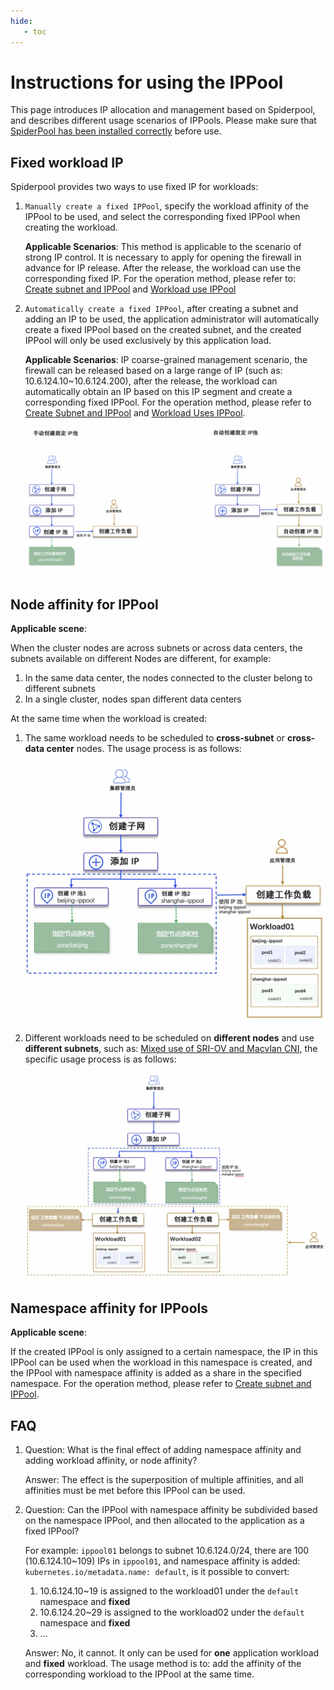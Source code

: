 ```yaml
---
hide:
   - toc
---
```


# Instructions for using the IPPool

This page introduces IP allocation and management based on Spiderpool, and describes different usage scenarios of IPPools. Please make sure that [SpiderPool has been installed correctly](install.md) before use.

## Fixed workload IP

Spiderpool provides two ways to use fixed IP for workloads:

1. `Manually create a fixed IPPool`, specify the workload affinity of the IPPool to be used, and select the corresponding fixed IPPool when creating the workload.

    **Applicable Scenarios**: This method is applicable to the scenario of strong IP control. It is necessary to apply for opening the firewall in advance for IP release. After the release, the workload can use the corresponding fixed IP. For the operation method, please refer to: [Create subnet and IPPool](createpool.md) and [Workload use IPPool](usage.md)

2. `Automatically create a fixed IPPool`, after creating a subnet and adding an IP to be used, the application administrator will automatically create a fixed IPPool based on the created subnet, and the created IPPool will only be used exclusively by this application load.

    **Applicable Scenarios**: IP coarse-grained management scenario, the firewall can be released based on a large range of IP (such as: 10.6.124.10~10.6.124.200), after the release, the workload can automatically obtain an IP based on this IP segment and create a corresponding fixed IPPool. For the operation method, please refer to [Create Subnet and IPPool](createpool.md) and [Workload Uses IPPool](usage.md).

    ![fixedippool](../../images/fixedippool.jpg)

## Node affinity for IPPool

**Applicable scene**:

When the cluster nodes are across subnets or across data centers, the subnets available on different Nodes are different, for example:

1. In the same data center, the nodes connected to the cluster belong to different subnets
2. In a single cluster, nodes span different data centers

At the same time when the workload is created:

1. The same workload needs to be scheduled to **cross-subnet** or **cross-data center** nodes. The usage process is as follows:

    ![nodeaffinity01](../../images/nodeaffinity01.jpg)

2. Different workloads need to be scheduled on **different nodes** and use **different subnets**, such as: [Mixed use of SRI-OV and Macvlan CNI](../../plans/ethplan.md ), the specific usage process is as follows:

    ![nodeaffinity02](../../images/nodeaffinity02.jpg)

## Namespace affinity for IPPools

**Applicable scene**:

If the created IPPool is only assigned to a certain namespace, the IP in this IPPool can be used when the workload in this namespace is created, and the IPPool with namespace affinity is added as a share in the specified namespace. For the operation method, please refer to [Create subnet and IPPool](createpool.md).

## FAQ

1. Question: What is the final effect of adding namespace affinity and adding workload affinity, or node affinity?

    Answer: The effect is the superposition of multiple affinities, and all affinities must be met before this IPPool can be used.

2. Question: Can the IPPool with namespace affinity be subdivided based on the namespace IPPool, and then allocated to the application as a fixed IPPool?

    For example: `ippool01` belongs to subnet 10.6.124.0/24, there are 100 (10.6.124.10~109) IPs in `ippool01`, and namespace affinity is added: `kubernetes.io/metadata.name: default`, is it possible to convert:

    1. 10.6.124.10~19 is assigned to the workload01 under the `default` namespace and **fixed**
    2. 10.6.124.20~29 is assigned to the workload02 under the `default` namespace and **fixed**
    3. ...

    Answer: No, it cannot. It only can be used for **one** application workload and **fixed** workload. The usage method is to: add the affinity of the corresponding workload to the IPPool at the same time.
